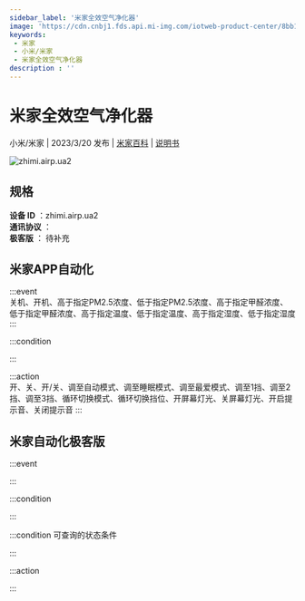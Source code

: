 ```yaml
---
sidebar_label: '米家全效空气净化器'
image: 'https://cdn.cnbj1.fds.api.mi-img.com/iotweb-product-center/8bb19734071fde6607f239452bb256fb_1660207708203.png?GalaxyAccessKeyId=AKVGLQWBOVIRQ3XLEW&Expires=9223372036854775807&Signature=LVD0+Dbyh8/8MKvD+09wxhZmEVQ='
keywords: 
 - 米家
 - 小米/米家
 - 米家全效空气净化器
description : ''
---
```

# 米家全效空气净化器

小米/米家 | 2023/3/20 发布 | [米家百科](https://home.mi.com/webapp/content/baike/product/index.html?model=zhimi.airp.ua2) | [说明书](https://home.mi.com/views/introduction.html?model=zhimi.airp.ua2&region=cn)

![zhimi.airp.ua2](https://cdn.cnbj1.fds.api.mi-img.com/iotweb-product-center/8bb19734071fde6607f239452bb256fb_1660207708203.png?GalaxyAccessKeyId=AKVGLQWBOVIRQ3XLEW&Expires=9223372036854775807&Signature=LVD0+Dbyh8/8MKvD+09wxhZmEVQ=)

## 规格  
> 
**设备 ID** ：zhimi.airp.ua2  
**通讯协议** ：  
**极客版**  ： 待补充 


## 米家APP自动化  

:::event  
关机、开机、高于指定PM2.5浓度、低于指定PM2.5浓度、高于指定甲醛浓度、低于指定甲醛浓度、高于指定温度、低于指定温度、高于指定湿度、低于指定湿度
:::

:::condition  

:::

:::action   
开、关、开/关、调至自动模式、调至睡眠模式、调至最爱模式、调至1挡、调至2挡、调至3挡、循环切换模式、循环切换挡位、开屏幕灯光、关屏幕灯光、开启提示音、关闭提示音
:::

## 米家自动化极客版  

:::event  

:::

:::condition  

:::

:::condition 可查询的状态条件  

:::

:::action  

:::

        
